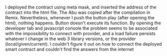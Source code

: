 I deployed the contract using meta mask, and inserted the address of the contract into the html file. The Abu was copied after the compilation in Remix.
Nevertheless, whenever I push the button play (after opening the html), nothing happens. Button doesn't execute its function. 
By opening the developer tab and javascript console the problem seems to be associated with the impossibility to connect with provider, 
and a load failure persists whatever I change in the web 3 library versions, or the provider (local/given/current). 
I couldn't figure it out on how to connect the deployed smart contract and couldn't find the answers from the internet
